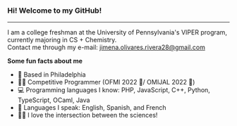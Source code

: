 ### <b>Hi! Welcome to my GitHub!</b>
-------------------------------------------------------

I am a college freshman at the University of Pennsylvania's VIPER program, currently majoring in CS + Chemistry.<br>
Contact me through my e-mail: jimena.olivares.rivera28@gmail.com

<b>Some fun facts about me</b>
- 📌 Based in Philadelphia
- 👩‍💻 Competitive Programmer (OFMI 2022 🥉/ OMIJAL 2022 🥈)
- 💻 Programming languages I know: PHP, JavaScript, C++, Python, TypeScript, OCaml, Java
- 💬 Languages I speak: English, Spanish, and French
- 👩‍🔬 I love the intersection between the sciences!
